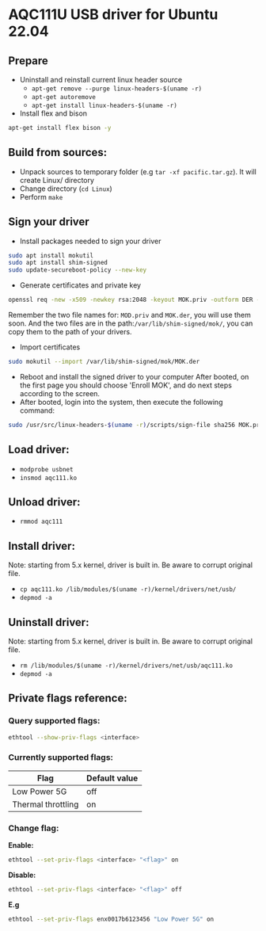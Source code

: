 # AQC111U USB driver for Ubuntu 22.04

## Prepare
* Uninstall and reinstall current linux header source 
    + `apt-get remove --purge linux-headers-$(uname -r)`
    + `apt-get autoremove`
    + `apt-get install linux-headers-$(uname -r)`
* Install flex and bison
```bash
apt-get install flex bison -y
```
## Build from sources:
* Unpack sources to temporary folder (e.g `tar -xf pacific.tar.gz`).
  It will create Linux/ directory 
* Change directory (`cd Linux`)
* Perform `make` 

## Sign your driver
  + Install packages needed to sign your driver
```bash
sudo apt install mokutil
sudo apt install shim-signed
sudo update-secureboot-policy --new-key
```
  + Generate certificates and private key
```bash
openssl req -new -x509 -newkey rsa:2048 -keyout MOK.priv -outform DER -out MOK.der -nodes -days 36500 -subj "/CN=Descriptive name/"
```
Remember the two file names for: `MOD.priv` and `MOK.der`, you will use them soon. And the two files are in the path:`/var/lib/shim-signed/mok/`, you can copy them to the path of your drivers.
  + Import certificates
```bash
sudo mokutil --import /var/lib/shim-signed/mok/MOK.der
```
  + Reboot and install the signed driver to your computer
After booted, on the first page you should choose 'Enroll MOK', and do next steps according to the screen.
  + After booted, login into the system, then execute the following command:
```bash
sudo /usr/src/linux-headers-$(uname -r)/scripts/sign-file sha256 MOK.priv MOK.der aqc111.ko
```
## Load driver:
* `modprobe usbnet`
* `insmod aqc111.ko`

## Unload driver:
* `rmmod aqc111`

## Install driver:
Note: starting from 5.x kernel, driver is built in. Be aware to corrupt original file.
* `cp aqc111.ko /lib/modules/$(uname -r)/kernel/drivers/net/usb/`
* `depmod -a`

## Uninstall driver:
Note: starting from 5.x kernel, driver is built in. Be aware to corrupt original file.
* `rm /lib/modules/$(uname -r)/kernel/drivers/net/usb/aqc111.ko`
* `depmod -a`

## Private flags reference:
### Query supported flags:
```bash
ethtool --show-priv-flags <interface>
```

### Currently supported flags:

| Flag | Default value |
| -----| ------------- |
| Low Power 5G | off |
| Thermal throttling | on |

### Change flag:

**Enable:**
```bash
ethtool --set-priv-flags <interface> "<flag>" on
```

**Disable:**
```bash
ethtool --set-priv-flags <interface> "<flag>" off
```

**E.g**
```bash
ethtool --set-priv-flags enx0017b6123456 "Low Power 5G" on
```